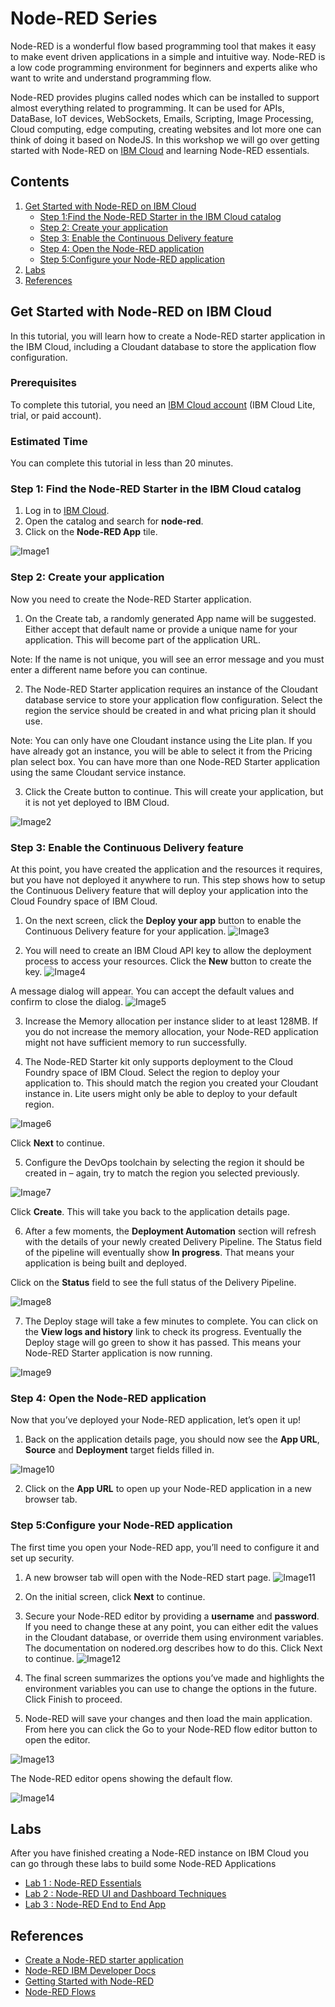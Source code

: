 # Node-RED Series
Node-RED is a wonderful flow based programming tool that makes it easy to make event driven applications in a simple and intuitive way. Node-RED is a low code programming environment for beginners and experts alike who want to write and understand programming flow.

Node-RED provides plugins called nodes which can be installed to support almost everything related to programming. It can be used for APIs, DataBase, IoT devices, WebSockets, Emails, Scripting, Image Processing, Cloud computing, edge computing, creating websites and lot more one can think of doing it based on NodeJS. In this workshop we will go over getting started  with Node-RED on [IBM Cloud](https://cloud.ibm.com/login?cm_sp=ibmdev-_-developer-tutorials-_-cloudreg) and learning Node-RED essentials.

## Contents

1. [Get Started with Node-RED on IBM Cloud](https://github.com/pmmistry/Node-RED-Series#get-started-with-node-red-on-ibm-cloud)
    - [Step 1:Find the Node-RED Starter in the IBM Cloud catalog](https://github.com/pmmistry/Node-RED-Series#step-1-find-the-node-red-starter-in-the-ibm-cloud-catalog)
    - [Step 2: Create your application](https://github.com/pmmistry/Node-RED-Series#step-2-create-your-application)
    - [Step 3: Enable the Continuous Delivery feature](https://github.com/pmmistry/Node-RED-Series#step-3-enable-the-continuous-delivery-feature)
    - [Step 4: Open the Node-RED application](https://github.com/pmmistry/Node-RED-Series#step-4-open-the-node-red-application)
    - [Step 5:Configure your Node-RED application](https://github.com/pmmistry/Node-RED-Series#step-5configure-your-node-red-application)
2. [Labs](https://github.com/pmmistry/Node-RED-Series#labs)
3. [References](https://github.com/pmmistry/Node-RED-Series/blob/master/README.md#references)


## Get Started with Node-RED on IBM Cloud 
In this tutorial, you will learn how to create a Node-RED starter application in the IBM Cloud, including a Cloudant database to store the application flow configuration.

### Prerequisites 
To complete this tutorial, you need an [IBM Cloud account](https://cloud.ibm.com/login?cm_sp=ibmdev-_-developer-tutorials-_-cloudreg) (IBM Cloud Lite, trial, or paid account).

### Estimated Time 
You can complete this tutorial in less than 20 minutes.

### Step 1: Find the Node-RED Starter in the IBM Cloud catalog 
1. Log in to [IBM Cloud](https://cloud.ibm.com/login?cm_sp=ibmdev-_-developer-tutorials-_-cloudreg).
2. Open the catalog and search for **node-red**.
3. Click on the **Node-RED App** tile.

 ![Image1](/Images/img1.png)

 ### Step 2: Create your application
 Now you need to create the Node-RED Starter application.
 1. On the Create tab, a randomly generated App name will be suggested. Either accept that default name or provide a unique name for your application. This will become part of the application URL.

 Note: If the name is not unique, you will see an error message and you must enter a different name before you can continue.

2. The Node-RED Starter application requires an instance of the Cloudant database service to store your application flow configuration. Select the region the service should be created in and what pricing plan it should use.

Note: You can only have one Cloudant instance using the Lite plan. If you have already got an instance, you will be able to select it from the Pricing plan select box. You can have more than one Node-RED Starter application using the same Cloudant service instance.

3. Click the Create button to continue. This will create your application, but it is not yet deployed to IBM Cloud.

![Image2](/Images/img2.png)

### Step 3: Enable the Continuous Delivery feature
At this point, you have created the application and the resources it requires, but you have not deployed it anywhere to run. This step shows how to setup the Continuous Delivery feature that will deploy your application into the Cloud Foundry space of IBM Cloud.

1. On the next screen, click the **Deploy your app** button to enable the Continuous Delivery feature for your application.
![Image3](/Images/img3.png)

2. You will need to create an IBM Cloud API key to allow the deployment process to access your resources. Click the **New** button to create the key. 
![Image4](/Images/img4.png)

A message dialog will appear. You can accept the default values and confirm to close the dialog.
![Image5](/Images/img5.png)

3. Increase the Memory allocation per instance slider to at least 128MB. If you do not increase the memory allocation, your Node-RED application might not have sufficient memory to run successfully.

4. The Node-RED Starter kit only supports deployment to the Cloud Foundry space of IBM Cloud. Select the region to deploy your application to. This should match the region you created your Cloudant instance in. Lite users might only be able to deploy to your default region.

![Image6](/Images/img6.png)

Click **Next** to continue.

5. Configure the DevOps toolchain by selecting the region it should be created in – again, try to match the region you selected previously. 

![Image7](/Images/img7.png)

Click **Create**. This will take you back to the application details page.

6. After a few moments, the **Deployment Automation** section will refresh with the details of your newly created Delivery Pipeline. The Status field of the pipeline will eventually show **In progress**. That means your application is being built and deployed.

Click on the **Status** field to see the full status of the Delivery Pipeline.

![Image8](/Images/img8.png)

7. The Deploy stage will take a few minutes to complete. You can click on the **View logs and history** link to check its progress. Eventually the Deploy stage will go green to show it has passed. This means your Node-RED Starter application is now running.

![Image9](/Images/img9.png)

### Step 4: Open the Node-RED application
Now that you’ve deployed your Node-RED application, let’s open it up!

1. Back on the application details page, you should now see the **App URL**, **Source** and **Deployment** target fields filled in.

![Image10](/Images/img10.png)

2. Click on the **App URL** to open up your Node-RED application in a new browser tab.

### Step 5:Configure your Node-RED application
The first time you open your Node-RED app, you’ll need to configure it and set up security.

1. A new browser tab will open with the Node-RED start page.
![Image11](/Images/img11.png)

2. On the initial screen, click **Next** to continue.

3. Secure your Node-RED editor by providing a **username** and **password**. If you need to change these at any point, you can either edit the values in the Cloudant database, or override them using environment variables. The documentation on nodered.org describes how to do this. Click Next to continue.
![Image12](/Images/img12.png)

4. The final screen summarizes the options you’ve made and highlights the environment variables you can use to change the options in the future. Click Finish to proceed.

5. Node-RED will save your changes and then load the main application. From here you can click the Go to your Node-RED flow editor button to open the editor.

![Image13](/Images/img13.png)

The Node-RED editor opens showing the default flow.

![Image14](/Images/img14.png)


## Labs 
 After you have finished creating a Node-RED instance on IBM Cloud you can go through these labs to build some Node-RED Applications

* [Lab 1 : Node-RED Essentials](/Labs/lab_1.md) 
* [Lab 2 : Node-RED UI and Dashboard Techniques](/Labs/lab_2.md)
* [Lab 3 : Node-RED End to End App](/Labs/lab_3.md) 

## References 
- [Create a Node-RED starter application](https://developer.ibm.com/tutorials/how-to-create-a-node-red-starter-application/)
- [Node-RED IBM Developer Docs](https://developer.ibm.com/components/node-red/)
- [Getting Started with Node-RED](https://nodered.org/docs/getting-started/)
- [Node-RED Flows](https://nodered.org/docs/getting-started/)
